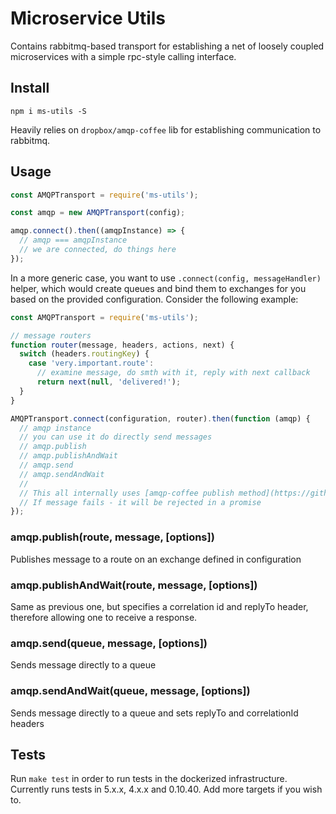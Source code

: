 # Microservice Utils

Contains rabbitmq-based transport for establishing a net of loosely coupled microservices with a simple rpc-style
calling interface.

## Install

`npm i ms-utils -S`

Heavily relies on `dropbox/amqp-coffee` lib for establishing communication to rabbitmq.

## Usage

```js
const AMQPTransport = require('ms-utils');

const amqp = new AMQPTransport(config);

amqp.connect().then((amqpInstance) => {
  // amqp === amqpInstance
  // we are connected, do things here
});
```

In a more generic case, you want to use `.connect(config, messageHandler)` helper, which would create queues and bind them to exchanges for you
based on the provided configuration.
Consider the following example:

```js
const AMQPTransport = require('ms-utils');

// message routers
function router(message, headers, actions, next) {
  switch (headers.routingKey) {
    case 'very.important.route':
      // examine message, do smth with it, reply with next callback
      return next(null, 'delivered!');
  }
}

AMQPTransport.connect(configuration, router).then(function (amqp) {
  // amqp instance
  // you can use it do directly send messages
  // amqp.publish
  // amqp.publishAndWait
  // amqp.send
  // amqp.sendAndWait
  //
  // This all internally uses [amqp-coffee publish method](https://github.com/dropbox/amqp-coffee#connectionpublishexchange-routingkey-data-publishoptions-callback)
  // If message fails - it will be rejected in a promise
});
```

### amqp.publish(route, message, [options])

Publishes message to a route on an exchange defined in configuration

### amqp.publishAndWait(route, message, [options])

Same as previous one, but specifies a correlation id and replyTo header, therefore allowing one
to receive a response.

### amqp.send(queue, message, [options])

Sends message directly to a queue

### amqp.sendAndWait(queue, message, [options])

Sends message directly to a queue and sets replyTo and correlationId headers

## Tests

Run `make test` in order to run tests in the dockerized infrastructure. Currently runs tests in 5.x.x, 4.x.x and 0.10.40.
Add more targets if you wish to.
